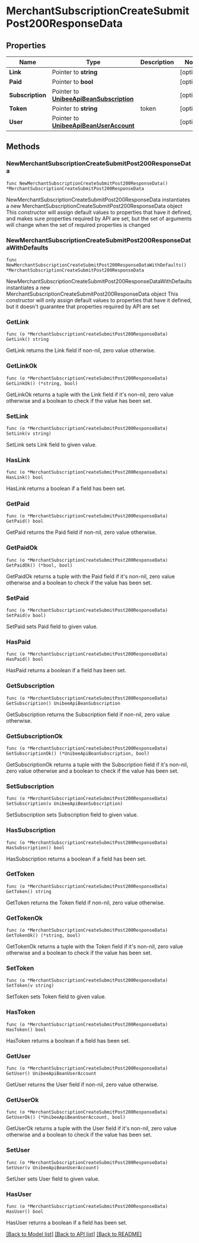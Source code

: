 # MerchantSubscriptionCreateSubmitPost200ResponseData

## Properties

Name | Type | Description | Notes
------------ | ------------- | ------------- | -------------
**Link** | Pointer to **string** |  | [optional] 
**Paid** | Pointer to **bool** |  | [optional] 
**Subscription** | Pointer to [**UnibeeApiBeanSubscription**](UnibeeApiBeanSubscription.md) |  | [optional] 
**Token** | Pointer to **string** | token | [optional] 
**User** | Pointer to [**UnibeeApiBeanUserAccount**](UnibeeApiBeanUserAccount.md) |  | [optional] 

## Methods

### NewMerchantSubscriptionCreateSubmitPost200ResponseData

`func NewMerchantSubscriptionCreateSubmitPost200ResponseData() *MerchantSubscriptionCreateSubmitPost200ResponseData`

NewMerchantSubscriptionCreateSubmitPost200ResponseData instantiates a new MerchantSubscriptionCreateSubmitPost200ResponseData object
This constructor will assign default values to properties that have it defined,
and makes sure properties required by API are set, but the set of arguments
will change when the set of required properties is changed

### NewMerchantSubscriptionCreateSubmitPost200ResponseDataWithDefaults

`func NewMerchantSubscriptionCreateSubmitPost200ResponseDataWithDefaults() *MerchantSubscriptionCreateSubmitPost200ResponseData`

NewMerchantSubscriptionCreateSubmitPost200ResponseDataWithDefaults instantiates a new MerchantSubscriptionCreateSubmitPost200ResponseData object
This constructor will only assign default values to properties that have it defined,
but it doesn't guarantee that properties required by API are set

### GetLink

`func (o *MerchantSubscriptionCreateSubmitPost200ResponseData) GetLink() string`

GetLink returns the Link field if non-nil, zero value otherwise.

### GetLinkOk

`func (o *MerchantSubscriptionCreateSubmitPost200ResponseData) GetLinkOk() (*string, bool)`

GetLinkOk returns a tuple with the Link field if it's non-nil, zero value otherwise
and a boolean to check if the value has been set.

### SetLink

`func (o *MerchantSubscriptionCreateSubmitPost200ResponseData) SetLink(v string)`

SetLink sets Link field to given value.

### HasLink

`func (o *MerchantSubscriptionCreateSubmitPost200ResponseData) HasLink() bool`

HasLink returns a boolean if a field has been set.

### GetPaid

`func (o *MerchantSubscriptionCreateSubmitPost200ResponseData) GetPaid() bool`

GetPaid returns the Paid field if non-nil, zero value otherwise.

### GetPaidOk

`func (o *MerchantSubscriptionCreateSubmitPost200ResponseData) GetPaidOk() (*bool, bool)`

GetPaidOk returns a tuple with the Paid field if it's non-nil, zero value otherwise
and a boolean to check if the value has been set.

### SetPaid

`func (o *MerchantSubscriptionCreateSubmitPost200ResponseData) SetPaid(v bool)`

SetPaid sets Paid field to given value.

### HasPaid

`func (o *MerchantSubscriptionCreateSubmitPost200ResponseData) HasPaid() bool`

HasPaid returns a boolean if a field has been set.

### GetSubscription

`func (o *MerchantSubscriptionCreateSubmitPost200ResponseData) GetSubscription() UnibeeApiBeanSubscription`

GetSubscription returns the Subscription field if non-nil, zero value otherwise.

### GetSubscriptionOk

`func (o *MerchantSubscriptionCreateSubmitPost200ResponseData) GetSubscriptionOk() (*UnibeeApiBeanSubscription, bool)`

GetSubscriptionOk returns a tuple with the Subscription field if it's non-nil, zero value otherwise
and a boolean to check if the value has been set.

### SetSubscription

`func (o *MerchantSubscriptionCreateSubmitPost200ResponseData) SetSubscription(v UnibeeApiBeanSubscription)`

SetSubscription sets Subscription field to given value.

### HasSubscription

`func (o *MerchantSubscriptionCreateSubmitPost200ResponseData) HasSubscription() bool`

HasSubscription returns a boolean if a field has been set.

### GetToken

`func (o *MerchantSubscriptionCreateSubmitPost200ResponseData) GetToken() string`

GetToken returns the Token field if non-nil, zero value otherwise.

### GetTokenOk

`func (o *MerchantSubscriptionCreateSubmitPost200ResponseData) GetTokenOk() (*string, bool)`

GetTokenOk returns a tuple with the Token field if it's non-nil, zero value otherwise
and a boolean to check if the value has been set.

### SetToken

`func (o *MerchantSubscriptionCreateSubmitPost200ResponseData) SetToken(v string)`

SetToken sets Token field to given value.

### HasToken

`func (o *MerchantSubscriptionCreateSubmitPost200ResponseData) HasToken() bool`

HasToken returns a boolean if a field has been set.

### GetUser

`func (o *MerchantSubscriptionCreateSubmitPost200ResponseData) GetUser() UnibeeApiBeanUserAccount`

GetUser returns the User field if non-nil, zero value otherwise.

### GetUserOk

`func (o *MerchantSubscriptionCreateSubmitPost200ResponseData) GetUserOk() (*UnibeeApiBeanUserAccount, bool)`

GetUserOk returns a tuple with the User field if it's non-nil, zero value otherwise
and a boolean to check if the value has been set.

### SetUser

`func (o *MerchantSubscriptionCreateSubmitPost200ResponseData) SetUser(v UnibeeApiBeanUserAccount)`

SetUser sets User field to given value.

### HasUser

`func (o *MerchantSubscriptionCreateSubmitPost200ResponseData) HasUser() bool`

HasUser returns a boolean if a field has been set.


[[Back to Model list]](../README.md#documentation-for-models) [[Back to API list]](../README.md#documentation-for-api-endpoints) [[Back to README]](../README.md)


